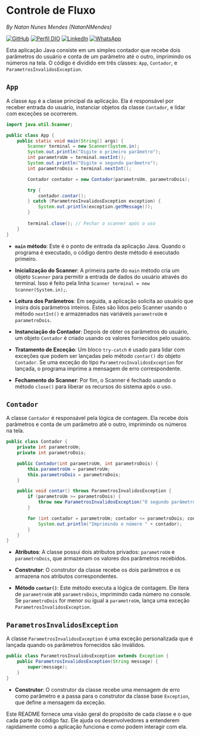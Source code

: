 
# Controle de Fluxo
_By Natan Nunes Mendes (NatanNMendes)_

[![GitHub](https://img.shields.io/badge/GitHub-181717?style=for-the-badge&logo=github&logoColor=white)](https://github.com/NatanNMendes)
[![Perfil DIO](https://img.shields.io/badge/-Meu%20Perfil%20na%20DIO-3333FF?style=for-the-badge&logo=gitbook&logoColor=white)](https://www.dio.me/users/natan_nunes_mendes_95684)
[![LinkedIn](https://img.shields.io/badge/linkedin-%230077B5.svg?style=for-the-badge&logo=linkedin&logoColor=white)](https://www.linkedin.com/in/natan-nunes-mendes-progamador/)
[![WhatsApp](https://img.shields.io/badge/WhatsApp-25D366?style=for-the-badge&logo=whatsapp&logoColor=white)](https://wa.me/5575988055119)  

Esta aplicação Java consiste em um simples contador que recebe dois parâmetros do usuário e conta de um parâmetro até o outro, imprimindo os números na tela. O código é dividido em três classes: `App`, `Contador`, e `ParametrosInvalidosException`.

## `App`

A classe `App` é a classe principal da aplicação. Ela é responsável por receber entrada do usuário, instanciar objetos da classe `Contador`, e lidar com exceções se ocorrerem.

```java
import java.util.Scanner;

public class App {
    public static void main(String[] args) {
        Scanner terminal = new Scanner(System.in);
        System.out.println("Digite o primeiro parâmetro");
        int parametroUm = terminal.nextInt();
        System.out.println("Digite o segundo parâmetro");
        int parametroDois = terminal.nextInt();

        Contador contador = new Contador(parametroUm, parametroDois);

        try {
            contador.contar();
        } catch (ParametrosInvalidosException exception) {
            System.out.println(exception.getMessage());
        }
        
        terminal.close(); // Fechar o scanner após o uso
    }
}
```

- **`main` método**: Este é o ponto de entrada da aplicação Java. Quando o programa é executado, o código dentro deste método é executado primeiro.
  
- **Inicialização do Scanner**: A primeira parte do `main` método cria um objeto `Scanner` para permitir a entrada de dados do usuário através do terminal. Isso é feito pela linha `Scanner terminal = new Scanner(System.in);`.
  
- **Leitura dos Parâmetros**: Em seguida, a aplicação solicita ao usuário que insira dois parâmetros inteiros. Estes são lidos pelo Scanner usando o método `nextInt()` e armazenados nas variáveis `parametroUm` e `parametroDois`.
  
- **Instanciação do Contador**: Depois de obter os parâmetros do usuário, um objeto `Contador` é criado usando os valores fornecidos pelo usuário.
  
- **Tratamento de Exceção**: Um bloco `try-catch` é usado para lidar com exceções que podem ser lançadas pelo método `contar()` do objeto `Contador`. Se uma exceção do tipo `ParametrosInvalidosException` for lançada, o programa imprime a mensagem de erro correspondente.
  
- **Fechamento do Scanner**: Por fim, o Scanner é fechado usando o método `close()` para liberar os recursos do sistema após o uso.


## `Contador`

A classe `Contador` é responsável pela lógica de contagem. Ela recebe dois parâmetros e conta de um parâmetro até o outro, imprimindo os números na tela.

```java
public class Contador {
    private int parametroUm;
    private int parametroDois;

    public Contador(int parametroUm, int parametroDois) {
        this.parametroUm = parametroUm;
        this.parametroDois = parametroDois;
    }

    public void contar() throws ParametrosInvalidosException {
        if (parametroUm >= parametroDois) {
            throw new ParametrosInvalidosException("O segundo parâmetro deve ser maior que o primeiro");
        }

        for (int contador = parametroUm; contador <= parametroDois; contador++) {
            System.out.println("Imprimindo o número " + contador);
        }
    }
}
```
- **Atributos**: A classe possui dois atributos privados: `parametroUm` e `parametroDois`, que armazenam os valores dos parâmetros recebidos.

- **Construtor**: O construtor da classe recebe os dois parâmetros e os armazena nos atributos correspondentes.

- **Método `contar()`**: Este método executa a lógica de contagem. Ele itera de `parametroUm` até `parametroDois`, imprimindo cada número no console. Se `parametroDois` for menor ou igual a `parametroUm`, lança uma exceção `ParametrosInvalidosException`.

## `ParametrosInvalidosException`

A classe `ParametrosInvalidosException` é uma exceção personalizada que é lançada quando os parâmetros fornecidos são inválidos.

```java
public class ParametrosInvalidosException extends Exception {
    public ParametrosInvalidosException(String message) {
        super(message);
    }
}
```
- **Construtor**: O construtor da classe recebe uma mensagem de erro como parâmetro e a passa para o construtor da classe base `Exception`, que define a mensagem da exceção.

Este README fornece uma visão geral do propósito de cada classe e o que cada parte do código faz. Ele ajuda os desenvolvedores a entenderem rapidamente como a aplicação funciona e como podem interagir com ela.